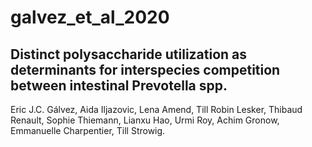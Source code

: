 # galvez_et_al_2020
## Distinct polysaccharide utilization as determinants for interspecies competition between intestinal Prevotella spp.

Eric J.C. Gálvez, Aida Iljazovic, Lena Amend, Till Robin Lesker, Thibaud Renault, Sophie Thiemann, Lianxu Hao, Urmi Roy, Achim Gronow, Emmanuelle Charpentier, Till Strowig.

